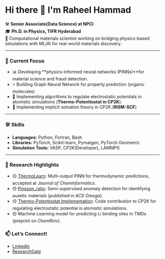 # Hi there 👋 I'm Raheel Hammad
🛠️ **Senior Associate(Data Science) at NPCI**  
🎓 **Ph.D. in Physics, TIFR Hyderabad**  
🔬 Computational materials scientist working on bridging physics-based simulations with ML/AI for real-world materials discovery.

---

### 🌟 Current Focus

- 📊 Developing **physics-informed neural networks (PINNs)**for material science and fraud detection. 
- ⚡ Building Graph Neural Network for property prediction (organic molecules)
- 🧠 Implementing algorithms to regulate electrostatic potentials in atomistic simulations (**Thermo-Potentiostat in CP2K**).
- 🧠 Implementing implicit solvation theory in CP2K.(**RISM-SCF**) 

---

### 🛠️ Skills

- **Languages:** Python, Fortran, Bash  
- **Libraries:** PyTorch, Scikit-learn, Pymatgen, PyTorch Geometric  
- **Simulation Tools:** VASP, CP2K(Developer), LAMMPS  
---

### 🔬 Research Highlights

- 🟡 [ThermoLearn](https://github.com/Sudo-Raheel/ThermoLearn): Multi-output PINN for thermodynamic predictions, accepted at *Journal of Cheminformatics*.
- 🟡 [Poisson_ratio](https://github.com/Sudo-Raheel/Poisson_ratio): Semi-supervised anomaly detection for identifying auxetic materials (published in *ACS Omega*).
- 🟡 [Thermo-Potentiostat Implementation](https://github.com/Sudo-Raheel/Potentiostat_cp2k_implementation): Code contribution to CP2K for regulating electrostatic potential in atomistic simulations.
- 🟡 Machine Learning model for predicting Li binding sites in TMDs (preprint on *ChemRxiv*).



### 📫 Let’s Connect!

- [LinkedIn](https://www.linkedin.com/in/raheel-hammad-303908209/)
- [ResearchGate](https://www.researchgate.net/profile/Raheel-Hammad-2?ev=hdr_xprf)




